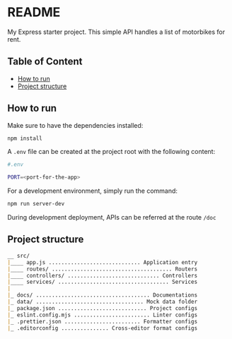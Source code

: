 # README

My Express starter project.
This simple API handles a list of motorbikes for rent.

## Table of Content

<!-- toc -->

- [How to run](#how-to-run)
- [Project structure](#project-structure)

<!-- tocstop -->

## How to run

Make sure to have the dependencies installed:

```bash
npm install
```

A `.env` file can be created at the project root with the following content:

```sh
#.env

PORT=<port-for-the-app>
```

For a development environment, simply run the command:

```bash
npm run server-dev
```

During development deployment, APIs can be referred at the route `/doc`

## Project structure

```markdown
__ src/
|____ app.js ............................. Application entry
|____ routes/ ...................................... Routers
|____ controllers/ ............................. Controllers
|____ services/ ................................... Services
|
|_ docs/ .................................... Documentations
|_ data/ .................................. Mock data folder
|_ package.json ............................ Project configs
|_ eslint.config.mjs ........................ Linter configs
|_ .prettier.json ........................ Formatter configs
|_ .editorconfig ............... Cross-editor format configs
```

